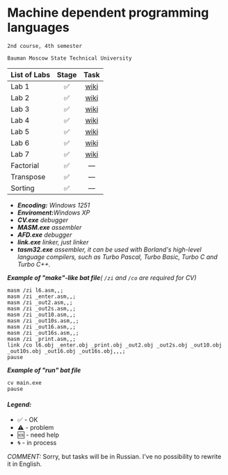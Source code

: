 # Machine dependent programming languages
    2nd course, 4th semester

    Bauman Moscow State Technical University

| List of Labs  |     Stage     |      Task     |
| ------------- |:-------------:|:-------------:|
| Lab 1| ✅ |<a href="https://github.com/Panda-Lewandowski/Machine-dependent-programming-languages/wiki/Lab-1">wiki</a>|
| Lab 2| ✅ |<a href="https://github.com/Panda-Lewandowski/Machine-dependent-programming-languages/wiki/Lab-2">wiki</a>|
| Lab 3| ✅ |<a href="https://github.com/Panda-Lewandowski/Machine-dependent-programming-languages/wiki/Lab-3">wiki</a>|
| Lab 4| ✅ |<a href="https://github.com/Panda-Lewandowski/Machine-dependent-programming-languages/wiki/Lab-4">wiki</a>|
| Lab 5| ✅ |<a href="https://github.com/Panda-Lewandowski/Machine-dependent-programming-languages/wiki/Lab-4">wiki</a>|
| Lab 6| ✅ |<a href="https://github.com/Panda-Lewandowski/Machine-dependent-programming-languages/wiki/Lab-6">wiki</a>|
| Lab 7| ✅ |<a href="https://github.com/Panda-Lewandowski/Machine-dependent-programming-languages/wiki/Lab-7">wiki</a>|
|Factorial| ✅ |––|
|Transpose| ✅ |––|
|Sorting| ✅ |––|

<ul><li><i><b>Encoding:</b> Windows 1251 </i>
<li><i><b>Enviroment:</b>Windows XP</i>
<li><i><b>CV.exe</b> debugger</i>
<li><i><b>MASM.exe</b> assembler</i>
<li><i><b>AFD.exe</b> debugger</i>
<li><i><b>link.exe</b> linker, just linker</i>
<li><i><b>tasm32.exe</b> assembler, it can be used with Borland's high-level language compilers, such as Turbo Pascal, Turbo Basic, Turbo C and Turbo C++.</i></ul>

<i><b>Example of "make"-like bat file</b>( `/zi` and `/co` are required for CV)</i>

    masm /zi l6.asm,,;
    masm /zi _enter.asm,,;
    masm /zi _out2.asm,,;
    masm /zi _out2s.asm,,;
    masm /zi _out10.asm,,;
    masm /zi _out10s.asm,,;
    masm /zi _out16.asm,,;
    masm /zi _out16s.asm,,;
    masm /zi _print.asm,,;
    link /co l6.obj _enter.obj _print.obj _out2.obj _out2s.obj _out10.obj _out10s.obj _out16.obj _out16s.obj,,,;
    pause
    
<i><b>Example of "run" bat file</b></i>

    cv main.exe
    pause
    
 #### <i>Legend:</i>
<ul>
<li>✅ - ОК
<li>⚠️ - problem
<li>🆘 - need help
<li>🌀 - in process
</ul>   

 <i>COMMENT: </i>Sorry, but tasks will be in Russian. I've no possibility to rewrite it in English.

